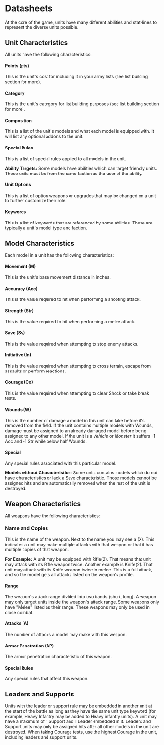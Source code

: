 # Datasheets
At the core of the game, units have many different abilities and stat-lines to represent the diverse units possible.

## Unit Characteristics
All units have the following characteristics:

#### Points (pts)
This is the unit's cost for including it in your army lists (see list building section for more).
#### Category
This is the unit's category for list building purposes (see list building section for more).
#### Composition
This is a list of the unit's models and what each model is equipped with. It will list any optional addons to the unit.
#### Special Rules
This is a list of special rules applied to all models in the unit.

__Ability Targets:__ Some models have abilities which can target friendly units. Those units must be from the same faction as the user of the ability.

#### Unit Options
This is a list of option weapons or upgrades that may be changed on a unit to further customize their role.
#### Keywords
This is a list of keywords that are referenced by some abilities. These are typically a unit's model type and faction.

## Model Characteristics
Each model in a unit has the following characteristics:

#### Movement (M)
This is the unit's base movement distance in inches.
#### Accuracy (Acc)
This is the value required to hit when performing a shooting attack.
#### Strength (Str)
This is the value required to hit when performing a melee attack.
#### Save (Sv)
This is the value required when attempting to stop enemy attacks.
#### Initiative (In)
This is the value required when attempting to cross terrain, escape from assaults or perform reactions.
#### Courage (Co)
This is the value required when attempting to clear Shock or take break tests.
#### Wounds (W)
This is the number of damage a model in this unit can take before it's removed from the field. If the unit contains multiple models with Wounds, damage must be assigned to an already damaged model before being assigned to any other model. If the unit is a _Vehicle_ or _Monster_ it suffers -1 Acc and -1 Str while below half Wounds.
#### Special
Any special rules associated with this particular model.

__Models without Characteristics:__ Some units contains models which do not have characteristics or lack a Save characteristic. Those models cannot be assigned hits and are automatically removed when the rest of the unit is destroyed.

## Weapon Characteristics
All weapons have the following characteristics:

### Name and Copies
This is the name of the weapon. Next to the name you may see a (X). This indicates a unit may make multiple attacks with that weapon or that it has multiple copies of that weapon.

__For Example:__ A unit may be equipped with Rifle(2). That means that unit may attack with its Rifle weapon twice. Another example is Knife(2). That unit may attack with its Knife weapon twice in melee. This is a full attack, and so the model gets all attacks listed on the weapon's profile.

#### Range
The weapon's attack range divided into two bands (short, long). A weapon may only target units inside the weapon's attack range. Some weapons only have "Melee" listed as their range. These weapons may only be used in close combat.
#### Attacks (A)
The number of attacks a model may make with this weapon.
#### Armor Penetration (AP)
The armor penetration characteristic of this weapon.
#### Special Rules
Any special rules that affect this weapon.

## Leaders and Supports
Units with the leader or support rule may be embedded in another unit at the start of the battle as long as they have the same unit type keyword (for example, Heavy Infantry may be added to Heavy infantry units). A unit may have a maximum of 1 Support and 1 Leader embedded in it. Leaders and Support units may only be assigned hits after all other models in the unit are destroyed. When taking Courage tests, use the highest Courage in the unit, including leaders and support units.